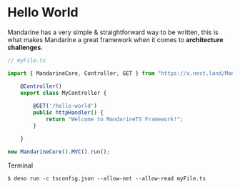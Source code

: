 # Hello World
Mandarine has a very simple & straightforward way to be written, this is what makes Mandarine a great framework when it comes to **architecture challenges**.

```typescript
// myFile.ts

import { MandarineCore, Controller, GET } from "https://x.nest.land/MandarineTS@1.5.0/mod.ts";

    @Controller()
    export class MyController {
    
        @GET('/hello-world')
        public httpHandler() {
            return "Welcome to MandarineTS Framework!";
        }

    }

new MandarineCore().MVC().run();
```

Terminal

```shell script
$ deno run -c tsconfig.json --allow-net --allow-read myFile.ts
```
